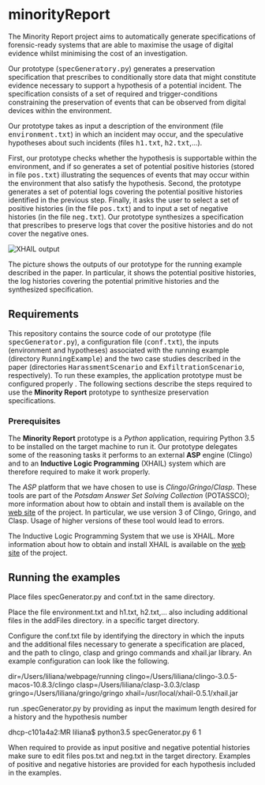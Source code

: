 # minorityReport
The Minority Report project aims to automatically generate specifications of forensic-ready systems that are able to maximise the usage of digital evidence whilst minimising the cost of an investigation.

Our prototype (<tt>specGeneratory.py</tt>) generates a preservation specification that prescribes to conditionally store data that might constitute evidence necessary to support a hypothesis of a potential incident. The specification consists of a set of required and trigger-conditions constraining the preservation of events that can be observed from digital devices within the environment.

Our prototype takes as input a description of the environment (file <tt>environment.txt</tt>) in which an incident may occur, and the speculative hypotheses about such incidents (files <tt>h1.txt</tt>, <tt>h2.txt</tt>,...). 

First, our prototype checks whether the hypothesis is supportable within the environment, and if so generates a set of potential positive histories (stored in file <tt>pos.txt</tt>) illustrating the sequences of events that may occur within the environment that also satisfy the hypothesis. 
Second, the prototype generates a set of potential logs covering the potential positive histories identified in the previous step.
Finally, it asks the user to select a set of positive histories (in the file <tt>pos.txt</tt>) and to input a set of negative histories (in the file <tt>neg.txt</tt>). Our prototype synthesizes a specification that prescribes to preserve logs that cover the positive histories and do not cover the negative ones.


![**XHAIL** output](https://github.com/lpasquale/minorityReport/blob/master/img/tool.png "**XHAIL**")

The picture shows the outputs of our prototype for the running example described in the paper. In particular, it shows the potential positive histories, the log histories covering the potential primitive histories and the synthesized specification.

Requirements
------------
This repository contains the source code of our prototype (file <tt>specGenerator.py</tt>), a configuration file (<tt>conf.txt</tt>), the inputs (environment and hypotheses) associated with the running example (directory <tt>RunningExample</tt>) and the two case studies described in the paper (directories <tt>HarassmentScenario</tt> and <tt>ExfiltrationScenario</tt>, respectively).
To run these examples, the application prototype must be configured properly .
The following sections describe the steps required to use the **Minority Report** prototype to synthesize preservation specifications.

### Prerequisites

The **Minority Report** prototype is a *Python* application, requiring Python 3.5 to be installed on the target machine to run it. 
Our prototype delegates some of the reasoning tasks it performs to an external **ASP** engine (Clingo) and to an **Inductive Logic Programming** (XHAIL) system which are therefore required to make it work properly. 

The *ASP* platform that we have chosen to use is *Clingo*/*Gringo*/*Clasp*.
These tools are part of the *Potsdam Answer Set Solving Collection* (POTASSCO); more information about how to obtain and install them is available on the [web site](http://potassco.sourceforge.net) of the project.
In particular, we use version 3 of Clingo, Gringo, and Clasp. Usage of higher versions of these tool would lead to errors.

The Inductive Logic Programming System that we use is XHAIL. More information about how to obtain and install XHAIL is available on the [web site](https://github.com/stefano-bragaglia/XHAIL) of the project. 

Running the examples
---------------------
Place files specGenerator.py and conf.txt in the same directory.

Place the file environment.txt and h1.txt, h2.txt,... also including additional files in the addFiles directory. in a specific target directory.

Configure the conf.txt file by identifying the directory in which the inputs and the additional files necessary to generate a specification are placed, and the path to clingo, clasp and gringo commands and xhail.jar library.
An example configuration can look like the following.

dir=/Users/liliana/webpage/running
clingo=/Users/liliana/clingo-3.0.5-macos-10.8.3/clingo
clasp=/Users/liliana/clasp-3.0.3/clasp
gringo=/Users/liliana/gringo/gringo
xhail=/usr/local/xhail-0.5.1/xhail.jar

run .specGenerator.py by providing as input the maximum length desired for a history and the hypothesis number

dhcp-c101a4a2:MR liliana$ python3.5 specGenerator.py 6 1

When required to provide as input positive and negative potential histories make sure to edit files pos.txt and neg.txt in the target directory. Examples of positive and negative histories are provided for each hypothesis included in the examples.
